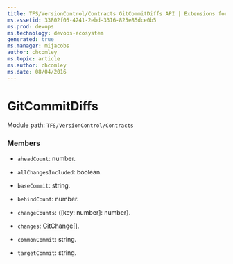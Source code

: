 ```yaml
---
title: TFS/VersionControl/Contracts GitCommitDiffs API | Extensions for Azure DevOps Services
ms.assetid: 33802f05-4241-2ebd-3316-825e85dce0b5
ms.prod: devops
ms.technology: devops-ecosystem
generated: true
ms.manager: mijacobs
author: chcomley
ms.topic: article
ms.author: chcomley
ms.date: 08/04/2016
---
```


# GitCommitDiffs

Module path: `TFS/VersionControl/Contracts`


### Members

* `aheadCount`: number. 

* `allChangesIncluded`: boolean. 

* `baseCommit`: string. 

* `behindCount`: number. 

* `changeCounts`: {[key: number]: number}. 

* `changes`: [GitChange](../../../TFS/VersionControl/Contracts/GitChange.md)[]. 

* `commonCommit`: string. 

* `targetCommit`: string. 


